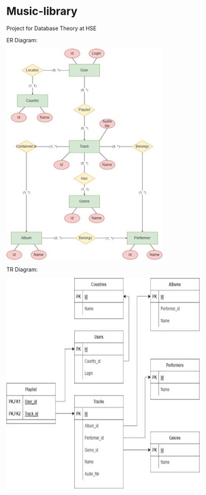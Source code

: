 # Music-library
Project for Database Theory at HSE

ER Diagram:

<img src="https://github.com/polinakrsnv/Music-library/blob/main/er-diagram.jpg" height="550">

TR Diagram:

<img src="https://github.com/polinakrsnv/Music-library/blob/main/tr-diagram.jpg" height="550">

